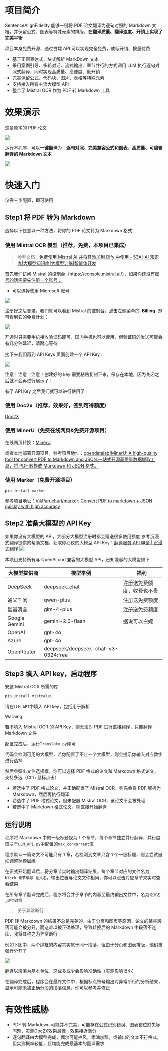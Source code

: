 # 项目简介

SentenceAlignFidelity 能够一键将 PDF 论文翻译为逐句对照的 Markdown 文档，并保留公式、图表等特殊元素的排版，**在翻译质量、翻译速度、开销上实现了完美平衡**

项目本身免费开源，通过白嫖 API 可以实现完全免费，或低开销、按量付费

- 基于正则表达式，块式解析 MarkDown 文本
- 采用案例引导、多轮对话、流式输出、章节并行的方式调用 LLM 执行逐句对照式翻译，同时实现高质量、高速度、低开销
- 完美保留公式、代码块、图片、表格等特殊元素
- 支持接入所有主流大模型 API
- 整合了 Mistral OCR 作为 PDF 转 Markdown 工具

# 效果演示

这是原本的 PDF 论文

![](assets/论文一键翻译ReadMe.assets/file-20250401151117553.png)


运行本程序，可以**一键翻译**为：**逐句对照、完美兼容公式和图表、高质量、可编辑翻译的 Markdown 文本**

![](assets/论文一键翻译ReadMe.assets/file-20250401152133623.png)


# 快速入门

仅需三步配置，即可使用

## Step1 将 PDF 转为 Markdown

选择以下任意以一种方法，将你的 PDF 论文转为 Markdown 格式

### 使用 Mistral OCR 模型（推荐，免费，本项目已集成）

> 参考文档：[免费使用 Mistral AI 并将其添加到 Dify 中使用 - 53AI-AI 知识库|大模型知识库|大模型训练|智能体开发](https://www.53ai.com/news/dify/2024102787312.html)

首先我们访问 Mistral 的控制台（https://console.mistral.ai/），如果你还没有账号的话需要先注册一个账号：

- 可以选择使用 Microsoft 账号

![](https://api.ibos.cn/v4/weapparticle/accesswximg?aid=91923&url=aHR0cHM6Ly9tbWJpei5xcGljLmNuL21tYml6X2pwZy9XRjhHbkl4TFd1NzZSOFptbWFCczVTaWJpYXZnYjhkb0FrUkJlbVUwb2w1MDVMNU5OcVdIVTVBdW9jTGliZDdTZjN1MTZpY1RCUWtSM2JvNGliOFVkNVI1NllBLzY0MD93eF9mbXQ9anBlZyZhbXA=;from=appmsg)

注册好之后登录，我们就可以看到 Mistral 的控制台，点击左侧菜单的  **Billing**  即可看到它的免费计划：

![](https://api.ibos.cn/v4/weapparticle/accesswximg?aid=91923&url=aHR0cHM6Ly9tbWJpei5xcGljLmNuL21tYml6X2pwZy9XRjhHbkl4TFd1NzZSOFptbWFCczVTaWJpYXZnYjhkb0FrV0ZSaWFSbElnZjBWeU9wUzBDeUZhU2JMU1lDTUlVZWljWkZvRVBrRmFtaWEyalJianBHbG9GQVNRLzY0MD93eF9mbXQ9anBlZyZhbXA=;from=appmsg)

开通时只需要手机接收验证码即可，国内手机也可以使用，但验证码的发送可能会有几分钟延迟，请耐心等待

接下来我们再到 API Keys 页面创建一个 API Key：

![](https://api.ibos.cn/v4/weapparticle/accesswximg?aid=91923&url=aHR0cHM6Ly9tbWJpei5xcGljLmNuL21tYml6X2pwZy9XRjhHbkl4TFd1NzZSOFptbWFCczVTaWJpYXZnYjhkb0FrWnhNY2QwUE8ySk5WZlVXWERPTWxOUFNWc0g1aWE3VDlpY2QzVGV3OVFwaWNnanBGWGpsbFZhb2hRLzY0MD93eF9mbXQ9anBlZyZhbXA=;from=appmsg)

注意！注意！注意！创建好的 key 需要粘贴复制下来，保存在本地，因为关闭之后就不会再进行展示了！

有了 API Key 之后我们就可以进行使用了

### 使用 Doc2x（推荐，效果好，签到可得额度）

[Doc2X](https://doc2x.noedgeai.com/)

### 使用 MinerU（免费在线网页&免费开源项目）

在线网页转换：[MinerU](https://opendatalab.com/OpenSourceTools/Extractor/PDF)

或者本地部署开源项目，参考项目地址：[opendatalab/MinerU: A high-quality tool for convert PDF to Markdown and JSON.一站式开源高质量数据提取工具，将 PDF 转换成 Markdown 和 JSON 格式。](https://github.com/opendatalab/MinerU)

### 使用 Marker（免费开源项目）

```
pip install marker
```

参考项目地址：[VikParuchuri/marker: Convert PDF to markdown + JSON quickly with high accuracy](https://github.com/VikParuchuri/marker)

## Step2 准备大模型的 API Key

如果你没有大模型的 API，大部分大模型注册时都会赠送很多使用额度
参考沉浸式翻译提供的帮助文档，获取你心仪的大模型 API Key：[翻译服务 API 申请 | 沉浸式翻译](https://immersivetranslate.com/zh-Hans/docs/services/)
![](assets/论文一键翻译ReadMe.assets/file-20250401101902431.png)

本项目支持所有与 OpenAI curl 兼容的大模型 API，已知兼容的大模型如下

| 大模型提供商  | 模型举例                            | 福利                       |
| ------------- | ----------------------------------- | -------------------------- |
| DeepSeek      | deepseek_chat                       | 注册送免费额度，收费也不贵 |
| 通义千问      | qwen-plus                           | 注册送免费额度             |
| 智谱清言      | glm-4-plus                          | 注册送免费额度             |
| Google Gemini | gemini-2.0-flash                    | 据说可以白嫖               |
| OpenAI        | gpt-4o                              |                            |
| Azure         | gpt-4o                              |                            |
| OpenRouter    | deepseek/deepseek-chat-v3-0324:free |                            |

## Step3 填入 API key，启动程序

安装 Mistral OCR 所需的库

```
pip install mistralai
```

请在`LLM_API`中填入 API key，包括用于解析

> [!warning]
> 若不填入 Mistral OCR 的 API Key，则无法对 PDF 进行直接翻译，只能翻译 Markdown 文件

配置完成后，运行`Translate.py`即可

代码会检测可用的大模型，若你配置了不止一个大模型，则会提示你输入对应数字进行选择

然后会弹出文件选择框，你可以选择 PDF 格式的论文和 Markdown 格式论文，支持多选（Ctrl+鼠标点击）

- 若选中了 PDF 格式论文，并正确配置了 Mistral OCR，则先会将 PDF 解析为 Markdown，然后再执行翻译
- 若选中了 PDF 格式论文，但未配置 Mistral OCR，该论文不会被处理
- 若选中了 Markdown 格式论文，则直接开始翻译

## 运行说明

程序将 Markdown 中的一级标题视为 1 个章节，每个章节独立并行翻译，并行度取决于`LLM_API.py`中配置的`max_concurrent`值

程序默认一篇论文不可能只有 1 章，若检测到文章只含 1 个一级标题，则会尝试自动调整标题层级

在正式开始翻译后，将分章节实时输出翻译结果，每个章节对应的文件名为`block_章节编号_论文名`，输出位置与论文文件相同，你可以点击对应章节来实时查看结果

在所有章节翻译完成后，程序将合并子章节的内容至最终输出文件中，名为`论文名_逐句对照`

>关于异常断行

PDF 转 Markdown 的结果不总是完美的，由于分页和图表等原因，论文的某些段落可能会被分开，而这难以被正确处理，导致转换后的 Markdown 中段落不连续，我将其称之为异常断行

例如下图中，两个绿框的内容其实属于同一段落，但由于分页和图表排版，他们被强行分开了

![](assets/论文一键翻译ReadMe.assets/file-20250401150642725.png)

翻译以段落为基本单位，这或多或少会影响准确性（实测影响很小）

在翻译完成后，程序会在最终文件中，根据标点符号输出对异常断行的分析结果，显示可能未被正确分段的段落信息，你可以参考并修正

# 有效性威胁

- PDF 转 Markdown 可能并不完美，可能存在公式识别错误、图表错位缺失等问题，实测[Doc2X](https://doc2x.noedgeai.com/)效果最佳，效果接近满分
- 逐句翻译由大模型完成，偶尔可能抽风，添油加醋，或输出的文本不符格式，但实测概率较低，且均能完成最基本的翻译需求
